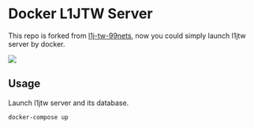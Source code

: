 Docker L1JTW Server
===

This repo is forked from [l1j-tw-99nets](https://github.com/nonono44/l1j-tw-99nets), now you could simply launch l1jtw server by docker.

![](http://i.giphy.com/l4HnNobFGTXXI56ik.gif)

## Usage

Launch l1jtw server and its database.

```
docker-compose up
```
